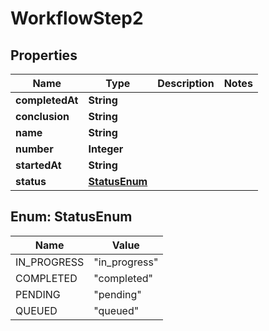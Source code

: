 

# WorkflowStep2


## Properties

| Name | Type | Description | Notes |
|------------ | ------------- | ------------- | -------------|
|**completedAt** | **String** |  |  |
|**conclusion** | **String** |  |  |
|**name** | **String** |  |  |
|**number** | **Integer** |  |  |
|**startedAt** | **String** |  |  |
|**status** | [**StatusEnum**](#StatusEnum) |  |  |



## Enum: StatusEnum

| Name | Value |
|---- | -----|
| IN_PROGRESS | &quot;in_progress&quot; |
| COMPLETED | &quot;completed&quot; |
| PENDING | &quot;pending&quot; |
| QUEUED | &quot;queued&quot; |



